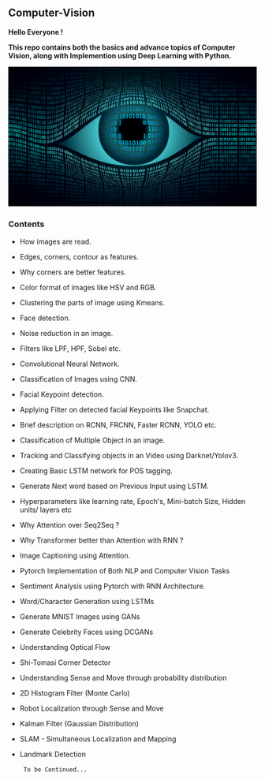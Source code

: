 ## Computer-Vision

**Hello Everyone !**

**This repo contains both the basics and advance topics of Computer Vision, along with Implemention using Deep Learning with Python.**

![Computer Vision](/Images/computer_vision.jpg)

### Contents

 * How images are read.

 * Edges, corners, contour as features.

 * Why corners are better features.

 * Color format of images like HSV and RGB.

 * Clustering the parts of image using Kmeans.

 * Face detection.

 * Noise reduction in an image.

 * Filters like LPF, HPF, Sobel etc.

 * Convolutional Neural Network.

 * Classification of Images using CNN.

 * Facial Keypoint detection.

 * Applying Filter on detected facial Keypoints like Snapchat.

 * Brief description on RCNN, FRCNN, Faster RCNN, YOLO etc.

 * Classification of Multiple Object in an image.

 * Tracking and Classifying objects in an Video using Darknet/Yolov3.

 * Creating Basic LSTM network for POS tagging.

 * Generate Next word based on Previous Input using LSTM.

 * Hyperparameters like learning rate, Epoch's, Mini-batch Size, Hidden units/ layers etc

 * Why Attention over Seq2Seq ?

 * Why Transformer better than Attention with RNN ?

 * Image Captioning using Attention.
 
 * Pytorch Implementation of Both NLP and Computer Vision Tasks

 * Sentiment Analysis using Pytorch with RNN Architecture.
 
 * Word/Character Generation using LSTMs
 
 * Generate MNIST Images using GANs
 
 * Generate Celebrity Faces using DCGANs

 * Understanding Optical Flow
 
 * Shi-Tomasi Corner Detector
 
 * Understanding Sense and Move through probability distribution
 
 * 2D Histogram Filter (Monte Carlo)
 
 * Robot Localization through Sense and Move
    
 * Kalman Filter (Gaussian Distribution)
 
 * SLAM - Simultaneous Localization and Mapping
 
 * Landmark Detection
    
    
        To be Continued...
    
